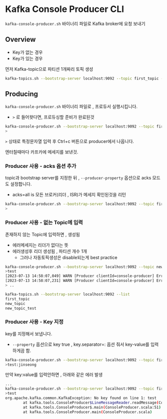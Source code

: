 # Kafka Console Producer CLI
```kafka-console-producer.sh``` 바이너리 파일로 Kafka broker에 요청 보내기

## Overview
- Key가 없는 경우
- Key가 있는 경우

먼저 Kafka-topic으로 파티션 1개짜리 토픽 생성
```bash
kafka-topics.sh --bootstrap-server localhost:9092 --topic first_topic --create --partitions 1
```
## Producing
```kafka-console-producer.sh``` 바이너리 파일로 , 프로듀서 실행시킵니다.
- ```>``` 로 들어왓다면, 프로듀싱할 준비가 완료된것

```bash
kafka-console-producer.sh --bootstrap-server localhost:9092 --topic first_topic
> 
```

```>``` 상태로 특정문자열 입력 후 Ctrl+c 버튼으로 producer에서 나옵니다.

엔터칠때마다 카프카에 메세지를 보낸것.

### Producer 사용 - acks 옵션 추가
topic과 bootstrap server를 지정한 뒤 , ```--producer-property``` 옵션으로 acks 모드도 설정합니다.
- acks=all is 모든 브로커(리더 , ISR)가 메세지 확인된것을 리턴

```bash
kafka-console-producer.sh --bootstrap-server localhost:9092 --topic first_topic --producer-property acks=all
>
```

### Producer 사용 - 없는 Topic에 입력
존재하지 않는 Topic에 입력하면 , 생성됨
- 에러메세지는 리더가 없다는 뜻
- 에러생성후 리더 생성됨 , 파티션 개수 1개
    - 그러나 자동토픽생성은 disable되는게 best practice

```bash
kafka-console-producer.sh --bootstrap-server localhost:9092 --topic new_topic
>test
[2023-07-13 14:58:07,049] WARN [Producer clientId=console-producer] Error while fetching metadata with correlation id 3 : {new_topic_test=LEADER_NOT_AVAILABLE} (org.apache.kafka.clients.NetworkClient)
[2023-07-13 14:58:07,231] WARN [Producer clientId=console-producer] Error while fetching metadata with correlation id 4 : {new_topic_test=LEADER_NOT_AVAILABLE} (org.apache.kafka.clients.NetworkClient)
> ..

kafka-topics.sh --bootstrap-server localhost:9092 --list
first_topic
new_topic
new_topic_test
```

### Producer 사용 - Key 지정
key를 지정해서 보냅니다.
- ```--property``` 옵션으로 key true , key.separator=: 옵션 줘서 key-value를 입력하게끔 함.

```bash
kafka-console-producer.sh --bootstrap-server localhost:9092 --topic first_topic --property parse.key=true --property key.separator=:
>test:jinseong
```

만약 key:value를 입력안하면 , 아래와 같은 에러 발생
```bash
...
kafka-console-producer.sh --bootstrap-server localhost:9092 --topic first_topic --property parse.key=true --property key.separator=:
>test
org.apache.kafka.common.KafkaException: No key found on line 1: test
        at kafka.tools.ConsoleProducer$LineMessageReader.readMessage(ConsoleProducer.scala:292)
        at kafka.tools.ConsoleProducer$.main(ConsoleProducer.scala:51)
        at kafka.tools.ConsoleProducer.main(ConsoleProducer.scala)
```